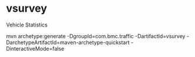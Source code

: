 # vsurvey
Vehicle Statistics

mvn archetype:generate -DgroupId=com.bmc.traffic -DartifactId=vsurvey -DarchetypeArtifactId=maven-archetype-quickstart -DinteractiveMode=false